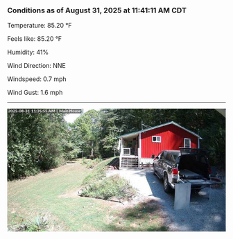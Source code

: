 ### Conditions as of August 31, 2025 at 11:41:11 AM CDT 

Temperature: 85.20 &deg;F

Feels like: 85.20 &deg;F

Humidity: 41%

Wind Direction: NNE

Windspeed: 0.7 mph

Wind Gust: 1.6 mph

---

<img src="./images/latest.jpeg"/>

